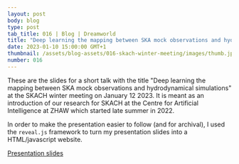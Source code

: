 ```yaml
---
layout: post
body: blog
type: post
tab_title: 016 | Blog | Dreamworld
title: "Deep learning the mapping between SKA mock observations and hydrodynamical simulations"
date: 2023-01-10 15:00:00 GMT+1
thumbnail: /assets/blog-assets/016-skach-winter-meeting/images/thumb.jpg
number: 016
---
```


These are the slides for a short talk with the title "Deep learning
the mapping between SKA mock observations and hydrodynamical
simulations" at the SKACH winter meeting on January 12 2023. It is
meant as an introduction of our research for SKACH at the Centre for
Artificial Intelligence at ZHAW which started late summer in 2022.

In order to make the presentation easier to follow (and for archival),
I used the `reveal.js` framework to turn my presentation slides into a
HTML/javascript website.

<!--more-->

[Presentation slides](/assets/blog-assets/016-skach-winter-meeting/slides.html)
